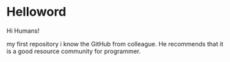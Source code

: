 # Helloword

Hi Humans!

my first repository
i know the GitHub from colleague. He recommends that it is a good resource community for programmer.
